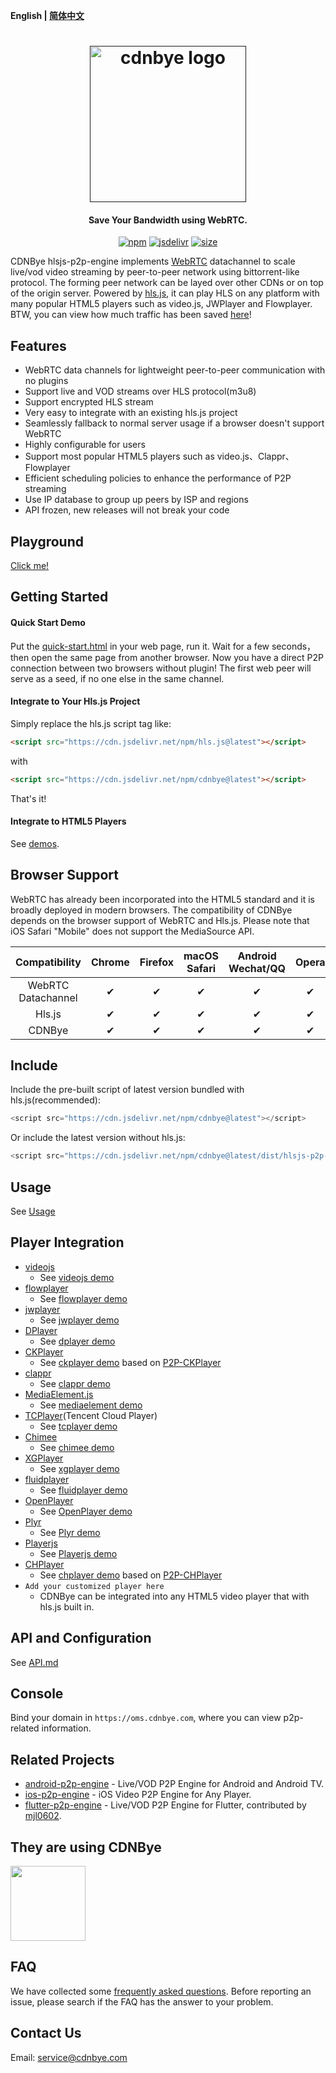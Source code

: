 **English | [简体中文](Readme_zh.md)**

<h1 align="center"><a href="" target="_blank" rel="noopener noreferrer"><img width="250" src="https://cdnbye.oss-cn-beijing.aliyuncs.com/pic/cdnbye.png" alt="cdnbye logo"></a></h1>
<h4 align="center">Save Your Bandwidth using WebRTC.</h4>
<p align="center">
  <a href="https://www.npmjs.com/package/cdnbye"><img src="https://img.shields.io/npm/v/cdnbye.svg?style=flat" alt="npm"></a>
  <a href="https://www.jsdelivr.com/package/npm/cdnbye"><img src="https://data.jsdelivr.com/v1/package/npm/cdnbye/badge" alt="jsdelivr"></a>
  <a href="https://github.com/cdnbye/hlsjs-p2p-engine/tree/master/dist"><img src="https://badge-size.herokuapp.com/cdnbye/hlsjs-p2p-engine/master/dist/hlsjs-p2p-engine.min.js?compression=gzip&style=flat-square" alt="size"></a>
</p>

CDNBye hlsjs-p2p-engine implements [WebRTC](https://en.wikipedia.org/wiki/WebRTC) datachannel to scale live/vod video streaming by peer-to-peer network using bittorrent-like protocol. The forming peer network can be layed over other CDNs or on top of the origin server. Powered by [hls.js](https://github.com/video-dev/hls.js), it can play HLS on any platform with many popular HTML5 players such as video.js, JWPlayer and Flowplayer. BTW, you can view how much traffic has been saved [here](https://oms.cdnbye.com)!

## Features
- WebRTC data channels for lightweight peer-to-peer communication with no plugins
- Support live and VOD streams over HLS protocol(m3u8)
- Support encrypted HLS stream
- Very easy to  integrate with an existing hls.js project
- Seamlessly fallback to normal server usage if a browser doesn't support WebRTC
- Highly configurable for users
- Support most popular HTML5 players such as video.js、Clappr、Flowplayer
- Efficient scheduling policies to enhance the performance of P2P streaming
- Use IP database to group up peers by ISP and regions
- API frozen, new releases will not break your code

## Playground
[Click me!](https://demo.cdnbye.com/)

## Getting Started
#### Quick Start Demo
Put the [quick-start.html](demo/quick-start.html) in your web page, run it. Wait for a few seconds，then open the same page from another browser. Now you have a direct P2P connection between two browsers without plugin!
The first web peer will serve as a seed, if no one else in the same channel.
#### Integrate to Your Hls.js Project
Simply replace the hls.js script tag like:
 ```html
<script src="https://cdn.jsdelivr.net/npm/hls.js@latest"></script>
```
with 
 ```html
<script src="https://cdn.jsdelivr.net/npm/cdnbye@latest"></script>
```
That's it!
#### Integrate to HTML5 Players
See [demos](https://github.com/cdnbye/hlsjs-p2p-engine#player-integration).

## Browser Support
WebRTC has already been incorporated into the HTML5 standard and it is broadly deployed in modern browsers. The compatibility of CDNBye depends on the browser support of WebRTC and Hls.js. Please note that iOS Safari "Mobile" does not support the MediaSource API.

 Compatibility|Chrome | Firefox | macOS Safari| Android Wechat/QQ | Opera | Edge | IE | iOS Safari | 
:-: | :-: | :-: | :-: | :-: | :-: | :-:| :-:| :-:
WebRTC Datachannel | ✔ | ✔ | ✔ | ✔ | ✔ | ✔ | ❌ | ✔ |
Hls.js | ✔ | ✔ | ✔ | ✔ | ✔ | ✔ | ✔ | ❌ |
CDNBye | ✔ | ✔ | ✔ | ✔ | ✔ | ✔ | ❌ | ❌ |

## Include
Include the pre-built script of latest version bundled with hls.js(recommended): 
```javascript
<script src="https://cdn.jsdelivr.net/npm/cdnbye@latest"></script>
```
Or include the latest version without hls.js:
```javascript
<script src="https://cdn.jsdelivr.net/npm/cdnbye@latest/dist/hlsjs-p2p-engine.min.js"></script>
```

## Usage
See [Usage](http://docs.cdnbye.com/#/en/web/usage?id=usage)

## Player Integration
- [videojs](http://videojs.com/)
    - See [videojs demo](https://docs.cdnbye.com/#/en/web/players?id=videojs)
- [flowplayer](https://flowplayer.com/)
    - See [flowplayer demo](https://docs.cdnbye.com/#/en/web/players?id=flowplayer)
- [jwplayer](https://www.jwplayer.com/)
    - See [jwplayer demo](https://docs.cdnbye.com/#/en/web/players?id=jwplayer)
- [DPlayer](https://github.com/MoePlayer/DPlayer)
    - See [dplayer demo](https://docs.cdnbye.com/#/en/web/players?id=dplayer)
- [CKPlayer](http://www.ckplayer.com/)
    - See [ckplayer demo](https://docs.cdnbye.com/#/en/web/players?id=ckplayer) based on [P2P-CKPlayer](https://github.com/cdnbye/P2P-CKPlayer)
- [clappr](https://github.com/clappr/clappr)
    - See [clappr demo](https://docs.cdnbye.com/#/en/web/players?id=clappr)
- [MediaElement.js](http://www.mediaelementjs.com/)
    - See [mediaelement demo](https://docs.cdnbye.com/#/en/web/players?id=mediaelementjs)
- [TCPlayer](https://cloud.tencent.com/document/product/881/20207)(Tencent Cloud Player)
    - See [tcplayer demo](https://docs.cdnbye.com/#/en/web/players?id=tcplayer)
- [Chimee](http://chimee.org/)
    - See [chimee demo](https://docs.cdnbye.com/#/en/web/players?id=chimee)
- [XGPlayer](http://h5player.bytedance.com/en/)
    - See [xgplayer demo](https://docs.cdnbye.com/#/en/web/players?id=xgplayer)
- [fluidplayer](https://www.fluidplayer.com/)
    - See [fluidplayer demo](https://docs.cdnbye.com/#/en/web/players?id=fluidplayer)
- [OpenPlayer](https://www.openplayerjs.com/)
    - See [OpenPlayer demo](https://docs.cdnbye.com/#/en/web/players?id=openplayer)
- [Plyr](https://plyr.io/)
    - See [Plyr demo](https://docs.cdnbye.com/#/en/web/players?id=plyr)
- [Playerjs](https://playerjs.com/)
    - See [Playerjs demo](https://docs.cdnbye.com/#/en/web/players?id=playerjs)
- [CHPlayer](http://www.chplayer.com/)
    - See [chplayer demo](https://docs.cdnbye.com/#/en/web/players?id=chplayer) based on [P2P-CHPlayer](https://github.com/cdnbye/P2P-CHPlayer)
- `Add your customized player here`
    - CDNBye can be integrated into any HTML5 video player that with hls.js built in.


## API and Configuration
See [API.md](https://docs.cdnbye.com/#/en/web/API)

## Console
Bind your domain in `https://oms.cdnbye.com`, where you can view p2p-related information.

## Related Projects
- [android-p2p-engine](https://github.com/cdnbye/android-p2p-engine) - Live/VOD P2P Engine for Android and Android TV.
- [ios-p2p-engine](https://github.com/cdnbye/ios-p2p-engine) - iOS Video P2P Engine for Any Player.
- [flutter-p2p-engine](https://github.com/cdnbye/flutter-p2p-engine) - Live/VOD P2P Engine for Flutter, contributed by [mjl0602](https://github.com/mjl0602).

## They are using CDNBye
[<img src="https://timgsa.baidu.com/timg?image&quality=80&size=b9999_10000&sec=1531253035445&di=7af6cc9ad4abe3d06ba376af22d85131&imgtype=0&src=http%3A%2F%2Fimg.kuai8.com%2Fattaches%2Fintro%2F1213%2F201612131436417407.png" width="120">](https://egame.qq.com/?hls=1&p2p=1&_debug=1)

## FAQ
We have collected some [frequently asked questions](https://docs.cdnbye.com/#/en/FAQ). Before reporting an issue, please search if the FAQ has the answer to your problem.

## Contact Us
Email: service@cdnbye.com







